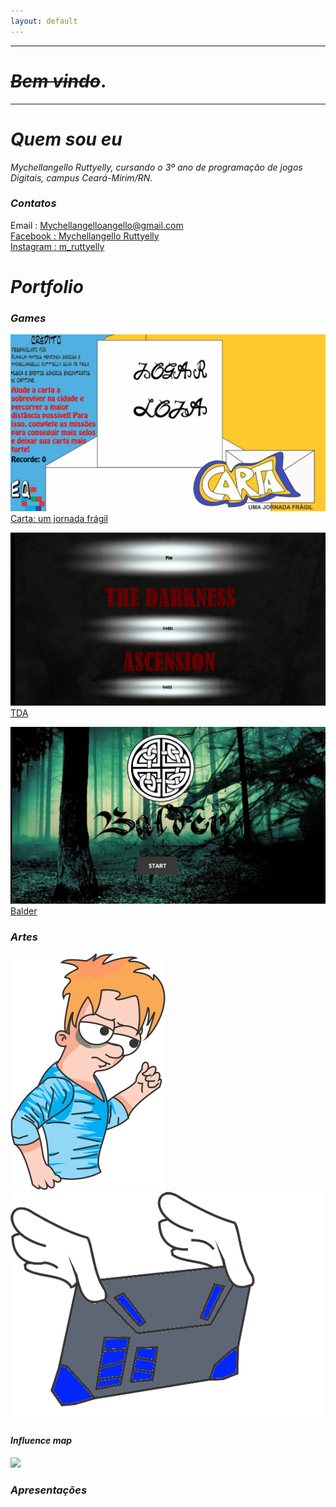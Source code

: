 ```yaml
---
layout: default
---
```

* * *
# _~~Bem vindo~~_.
* * *
# _Quem sou eu_

_Mychellangello Ruttyelly, cursando o 3º ano de programação de jogos Digitais, campus Ceará-Mirim/RN._  

### _Contatos_

Email : Mychellangelloangello@gmail.com   
[Facebook : Mychellangello Ruttyelly](https://www.facebook.com/mychellangello.ruttyelly/)  
[Instagram : m_ruttyelly](https://www.instagram.com/m_ruttyelly/)  


# _Portfolio_

### _Games_

[![](CartaumaJornada.png)Carta: um jornada frágil](https://mychellangello.github.io/Carta%20uma%20jornada%20fr%C3%A1gil/)

[![](TDA.png) TDA](https://mychellangello.github.io/tdaf/)

[![](Balder.png) Balder](https://mychellangello.github.io/Balder/)

### _Artes_

![](persona.png)![](Carta-Eletronica.gif)
#### _Influence map_  
![](Map.png)
  
### _Apresentações_


